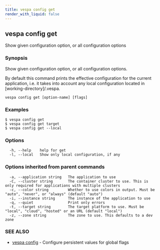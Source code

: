 ```yaml
---
title: vespa config get
render_with_liquid: false
---
```


## vespa config get

Show given configuration option, or all configuration options

### Synopsis

Show given configuration option, or all configuration options.

By default this command prints the effective configuration for the current
application, i.e. it takes into account any local configuration located in
[working-directory]/.vespa.


```
vespa config get [option-name] [flags]
```

### Examples

```
$ vespa config get
$ vespa config get target
$ vespa config get --local

```

### Options

```
  -h, --help    help for get
  -l, --local   Show only local configuration, if any
```

### Options inherited from parent commands

```
  -a, --application string   The application to use
  -C, --cluster string       The container cluster to use. This is only required for applications with multiple clusters
  -c, --color string         Whether to use colors in output. Must be "auto", "never", or "always" (default "auto")
  -i, --instance string      The instance of the application to use
  -q, --quiet                Print only errors
  -t, --target string        The target platform to use. Must be "local", "cloud", "hosted" or an URL (default "local")
  -z, --zone string          The zone to use. This defaults to a dev zone
```

### SEE ALSO

* [vespa config](vespa_config.html)	 - Configure persistent values for global flags

